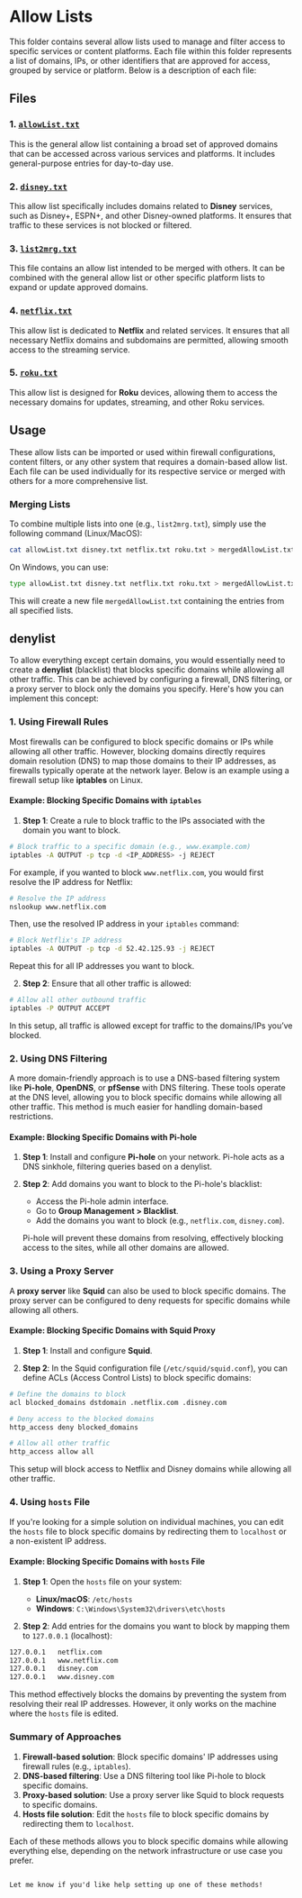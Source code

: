 # Allow Lists

This folder contains several allow lists used to manage and filter access to specific services or content platforms. Each file within this folder represents a list of domains, IPs, or other identifiers that are approved for access, grouped by service or platform. Below is a description of each file:

## Files

### 1. [`allowList.txt`](https://github.com/CosmicIndustries/lists/blob/main/allowList.txt)
This is the general allow list containing a broad set of approved domains that can be accessed across various services and platforms. It includes general-purpose entries for day-to-day use.

### 2. [`disney.txt`](https://github.com/CosmicIndustries/lists/blob/main/disney.txt)
This allow list specifically includes domains related to **Disney** services, such as Disney+, ESPN+, and other Disney-owned platforms. It ensures that traffic to these services is not blocked or filtered.

### 3. [`list2mrg.txt`](https://github.com/CosmicIndustries/lists/blob/main/list2mrg.txt)
This file contains an allow list intended to be merged with others. It can be combined with the general allow list or other specific platform lists to expand or update approved domains.

### 4. [`netflix.txt`](https://github.com/CosmicIndustries/lists/blob/main/netflix.txt)
This allow list is dedicated to **Netflix** and related services. It ensures that all necessary Netflix domains and subdomains are permitted, allowing smooth access to the streaming service.

### 5. [`roku.txt`](https://github.com/CosmicIndustries/lists/blob/main/roku.txt)
This allow list is designed for **Roku** devices, allowing them to access the necessary domains for updates, streaming, and other Roku services.

## Usage
These allow lists can be imported or used within firewall configurations, content filters, or any other system that requires a domain-based allow list. Each file can be used individually for its respective service or merged with others for a more comprehensive list.

### Merging Lists
To combine multiple lists into one (e.g., `list2mrg.txt`), simply use the following command (Linux/MacOS):

```bash
cat allowList.txt disney.txt netflix.txt roku.txt > mergedAllowList.txt
```

On Windows, you can use:

```bash
type allowList.txt disney.txt netflix.txt roku.txt > mergedAllowList.txt
```

This will create a new file `mergedAllowList.txt` containing the entries from all specified lists.

## denylist

To allow everything except certain domains, you would essentially need to create a **denylist** (blacklist) that blocks specific domains while allowing all other traffic. This can be achieved by configuring a firewall, DNS filtering, or a proxy server to block only the domains you specify. Here's how you can implement this concept:

### 1. **Using Firewall Rules**

Most firewalls can be configured to block specific domains or IPs while allowing all other traffic. However, blocking domains directly requires domain resolution (DNS) to map those domains to their IP addresses, as firewalls typically operate at the network layer. Below is an example using a firewall setup like **iptables** on Linux.

#### Example: Blocking Specific Domains with `iptables`

1. **Step 1**: Create a rule to block traffic to the IPs associated with the domain you want to block.

```bash
# Block traffic to a specific domain (e.g., www.example.com)
iptables -A OUTPUT -p tcp -d <IP_ADDRESS> -j REJECT
```

For example, if you wanted to block `www.netflix.com`, you would first resolve the IP address for Netflix:

```bash
# Resolve the IP address
nslookup www.netflix.com
```

Then, use the resolved IP address in your `iptables` command:

```bash
# Block Netflix's IP address
iptables -A OUTPUT -p tcp -d 52.42.125.93 -j REJECT
```

Repeat this for all IP addresses you want to block.

2. **Step 2**: Ensure that all other traffic is allowed:

```bash
# Allow all other outbound traffic
iptables -P OUTPUT ACCEPT
```

In this setup, all traffic is allowed except for traffic to the domains/IPs you’ve blocked.

### 2. **Using DNS Filtering**

A more domain-friendly approach is to use a DNS-based filtering system like **Pi-hole**, **OpenDNS**, or **pfSense** with DNS filtering. These tools operate at the DNS level, allowing you to block specific domains while allowing all other traffic. This method is much easier for handling domain-based restrictions.

#### Example: Blocking Specific Domains with Pi-hole

1. **Step 1**: Install and configure **Pi-hole** on your network. Pi-hole acts as a DNS sinkhole, filtering queries based on a denylist.

2. **Step 2**: Add domains you want to block to the Pi-hole's blacklist:

   - Access the Pi-hole admin interface.
   - Go to **Group Management > Blacklist**.
   - Add the domains you want to block (e.g., `netflix.com`, `disney.com`).
   
   Pi-hole will prevent these domains from resolving, effectively blocking access to the sites, while all other domains are allowed.

### 3. **Using a Proxy Server**

A **proxy server** like **Squid** can also be used to block specific domains. The proxy server can be configured to deny requests for specific domains while allowing all others.

#### Example: Blocking Specific Domains with Squid Proxy

1. **Step 1**: Install and configure **Squid**.

2. **Step 2**: In the Squid configuration file (`/etc/squid/squid.conf`), you can define ACLs (Access Control Lists) to block specific domains:

```bash
# Define the domains to block
acl blocked_domains dstdomain .netflix.com .disney.com

# Deny access to the blocked domains
http_access deny blocked_domains

# Allow all other traffic
http_access allow all
```

This setup will block access to Netflix and Disney domains while allowing all other traffic.

### 4. **Using `hosts` File**

If you're looking for a simple solution on individual machines, you can edit the `hosts` file to block specific domains by redirecting them to `localhost` or a non-existent IP address.

#### Example: Blocking Specific Domains with `hosts` File

1. **Step 1**: Open the `hosts` file on your system:
   - **Linux/macOS**: `/etc/hosts`
   - **Windows**: `C:\Windows\System32\drivers\etc\hosts`

2. **Step 2**: Add entries for the domains you want to block by mapping them to `127.0.0.1` (localhost):

```bash
127.0.0.1   netflix.com
127.0.0.1   www.netflix.com
127.0.0.1   disney.com
127.0.0.1   www.disney.com
```

This method effectively blocks the domains by preventing the system from resolving their real IP addresses. However, it only works on the machine where the `hosts` file is edited.

### Summary of Approaches

1. **Firewall-based solution**: Block specific domains' IP addresses using firewall rules (e.g., `iptables`).
2. **DNS-based filtering**: Use a DNS filtering tool like Pi-hole to block specific domains.
3. **Proxy-based solution**: Use a proxy server like Squid to block requests to specific domains.
4. **Hosts file solution**: Edit the `hosts` file to block specific domains by redirecting them to `localhost`.

Each of these methods allows you to block specific domains while allowing everything else, depending on the network infrastructure or use case you prefer.
```

Let me know if you'd like help setting up one of these methods!
```
